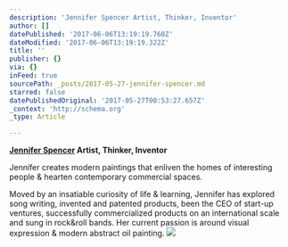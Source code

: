 ```yaml
---
description: 'Jennifer Spencer Artist, Thinker, Inventor'
author: []
datePublished: '2017-06-06T13:19:19.760Z'
dateModified: '2017-06-06T13:19:19.322Z'
title: ''
publisher: {}
via: {}
inFeed: true
sourcePath: _posts/2017-05-27-jennifer-spencer.md
starred: false
datePublishedOriginal: '2017-05-27T00:53:27.657Z'
_context: 'http://schema.org'
_type: Article

---
```

**[Jennifer Spencer][0] Artist, Thinker, Inventor**

Jennifer creates modern paintings that enliven the homes of interesting people & hearten contemporary commercial spaces.

Moved by an insatiable curiosity of life & learning, Jennifer has explored song writing, invented and patented products, been the CEO of start-up ventures, successfully commercialized products on an international scale and sung in rock&roll bands. Her current passion is around visual expression & modern abstract oil painting.
![](https://the-grid-user-content.s3-us-west-2.amazonaws.com/877f8474-8a7e-48ab-aeaa-c8075c3dbff5.jpg)

[0]: http://www.JenniferSpencerArt.com/ "Jennifer's Web Site"